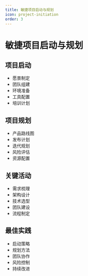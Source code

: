 ```yaml
---
title: 敏捷项目启动与规划
icon: project-initiation
order: 3
---
```


# 敏捷项目启动与规划

## 项目启动
- 愿景制定
- 团队组建
- 环境准备
- 工具配置
- 培训计划

## 项目规划
- 产品路线图
- 发布计划
- 迭代规划
- 风险评估
- 资源配置

## 关键活动
- 需求梳理
- 架构设计
- 技术选型
- 团队建设
- 流程制定

## 最佳实践
- 启动策略
- 规划方法
- 团队协作
- 风险控制
- 持续改进
